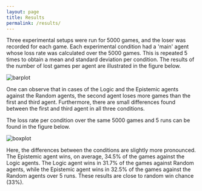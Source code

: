 ```yaml
---
layout: page
title: Results
permalink: /results/
---
```


Three experimental setups were run for 5000 games, and the loser was recorded for each game. Each experimental condition had a 'main' agent whose loss rate was calculated over the 5000 games. This is repeated 5 times to obtain a mean and standard deviation per condition. The results of the number of lost games per agent are illustrated in the figure below.

![barplot](/assets/img/barplot.png)

One can observe that in cases of the Logic and the Epistemic agents against the Random agents, the second agent loses more games than the first and third agent. Furthermore, there are small differences found between the first and third agent in all three conditions.

The loss rate per condition over the same 5000 games and 5 runs can be found in the figure below.

![boxplot](/assets/img/boxplot.png)

Here, the differences between the conditions are slightly more pronounced. The Epistemic agent wins, on average, 34.5% of the games against the Logic agents. The Logic agent wins in 31.7% of the games against Random agents, while the Epistemic agent wins in 32.5% of the games against the Random agents over 5 runs. These results are close to random win chance (33%).
